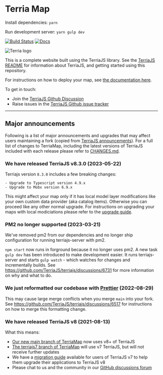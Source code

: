 # Terria Map

Install dependencies:
`yarn`

Run development server:
`yarn gulp dev`

[![Build Status](https://github.com/TerriaJS/TerriaMap/actions/workflows/ci.yml/badge.svg?branch=main&event=push)](https://github.com/TerriaJS/TerriaMap/actions/workflows/ci.yml) [![Docs](https://img.shields.io/badge/docs-online-blue.svg)](https://docs.terria.io/)

![Terria logo](terria-logo.png "Terria logo")

This is a complete website built using the TerriaJS library. See the [TerriaJS README](https://github.com/TerriaJS/TerriaJS) for information about TerriaJS, and getting started using this repository.

For instructions on how to deploy your map, see [the documentation here](doc/deploying/deploying-to-aws.md).

To get in touch:

- Join the [TerriaJS Github Discussion](https://github.com/TerriaJS/terriajs/discussions)
- Raise issues in the [TerriaJS Github issue tracker](https://github.com/TerriaJS/terriajs/issues/new)

---

## Major announcements

Following is a list of major announcements and upgrades that may affect users maintaining a fork (copied from [TerriaJS announcements](https://github.com/TerriaJS/terriajs/discussions/categories/announcements)). For a full list of changes to TerriaMap, including the latest versions of TerriaJS included with each release please refer to [CHANGES.md](https://github.com/TerriaJS/TerriaMap/blob/main/CHANGES.md).

### We have released TerriaJS v8.3.0 (2023-05-22)

Terriajs version `8.3.0` includes a few breaking changes:

    - Upgrade to Typescript version 4.9.x
    - Upgrade to Mobx version 6.9.x

This might affect your map only if it has local model layer modifications like your own custom data provider (aka catalog items). Otherwise you can proceed like any other normal upgrade. For instructions on upgrading your maps with local modiciations please refer to the [upgrade guide](https://github.com/TerriaJS/terriajs/discussions/6787).

### PM2 no longer supported (2023-03-21)

We've removed pm2 from our dependencies and no longer ship configuration for running terriajs-server with pm2.

`npm start` now runs in forground because it no longer uses pm2. A new task `gulp dev` has been introduced to make development easier. It runs terriajs-server and starts `gulp watch` - which watches for changes and incrementally builds. See https://github.com/TerriaJS/terriajs/discussions/6731 for more information on why and what to do.

### We just reformatted our codebase with [Prettier](https://prettier.io/) (2022-08-29)

This may cause large merge conflicts when you merge `main` into your fork. See https://github.com/TerriaJS/terriajs/discussions/6517 for instructions on how to merge this formatting change.

### We have released TerriaJS v8 (2021-08-13)

What this means:

- [Our new main branch of TerriaMap](https://github.com/TerriaJS/TerriaMap/tree/main) now uses v8+ of TerriaJS
- [The terriajs7 branch of TerriaMap](https://github.com/TerriaJS/TerriaMap/tree/terriajs7) will use v7 TerriaJS, but will not receive further updates
- We have a [migration guide](https://docs.terria.io/guide/contributing/migration-guide/) available for users of TerriaJS v7 to help them upgrade their applications to TerriaJS v8
- Please chat to us and the community in our [GitHub discussions forum](https://github.com/TerriaJS/terriajs/discussions)
